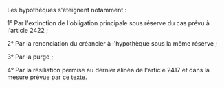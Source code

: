 Les hypothèques s'éteignent notamment :

1° Par l'extinction de l'obligation principale sous réserve du cas prévu à l'article 2422 ;

2° Par la renonciation du créancier à l'hypothèque sous la même réserve ;

3° Par la purge ;

4° Par la résiliation permise au dernier alinéa de l'article 2417 et dans la mesure prévue par ce texte.
